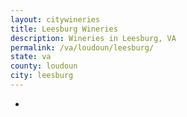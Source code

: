 ```yaml
---
layout: citywineries
title: Leesburg Wineries
description: Wineries in Leesburg, VA
permalink: /va/loudoun/leesburg/
state: va
county: loudoun
city: leesburg
---
```

-
